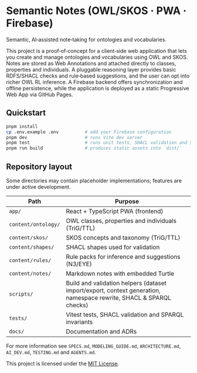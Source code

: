 # Semantic Notes (OWL/SKOS · PWA · Firebase)

Semantic, AI‑assisted note‑taking for ontologies and vocabularies.

This project is a proof‑of‑concept for a client‑side web application that lets you
create and manage ontologies and vocabularies using OWL and SKOS. Notes are
stored as Web Annotations and attached directly to classes, properties and
individuals. A pluggable reasoning layer provides basic RDFS/SHACL checks and
rule‑based suggestions, and the user can opt into richer OWL RL inference. A
Firebase backend offers synchronization and offline persistence, while the
application is deployed as a static Progressive Web App via GitHub Pages.

## Quickstart
```bash
pnpm install
cp .env.example .env          # add your Firebase configuration
pnpm dev                      # runs Vite dev server
pnpm test                     # runs unit tests, SHACL validation and SPARQL invariants
pnpm run build                # produces static assets into `dist/`
```

## Repository layout

Some directories may contain placeholder implementations; features are under active development.

| Path | Purpose |
|------|---------|
| `app/` | React + TypeScript PWA (frontend) |
| `content/ontology/` | OWL classes, properties and individuals (TriG/TTL) |
| `content/skos/` | SKOS concepts and taxonomy (TriG/TTL) |
| `content/shapes/` | SHACL shapes used for validation |
| `content/rules/` | Rule packs for inference and suggestions (N3/EYE) |
| `content/notes/` | Markdown notes with embedded Turtle |
| `scripts/` | Build and validation helpers (dataset import/export, context generation, namespace rewrite, SHACL & SPARQL checks) |
| `tests/` | Vitest tests, SHACL validation and SPARQL invariants |
| `docs/` | Documentation and ADRs |

For more information see `SPECS.md`, `MODELING_GUIDE.md`, `ARCHITECTURE.md`, `AI_DEV.md`, `TESTING.md` and `AGENTS.md`.

This project is licensed under the [MIT License](LICENSE).


